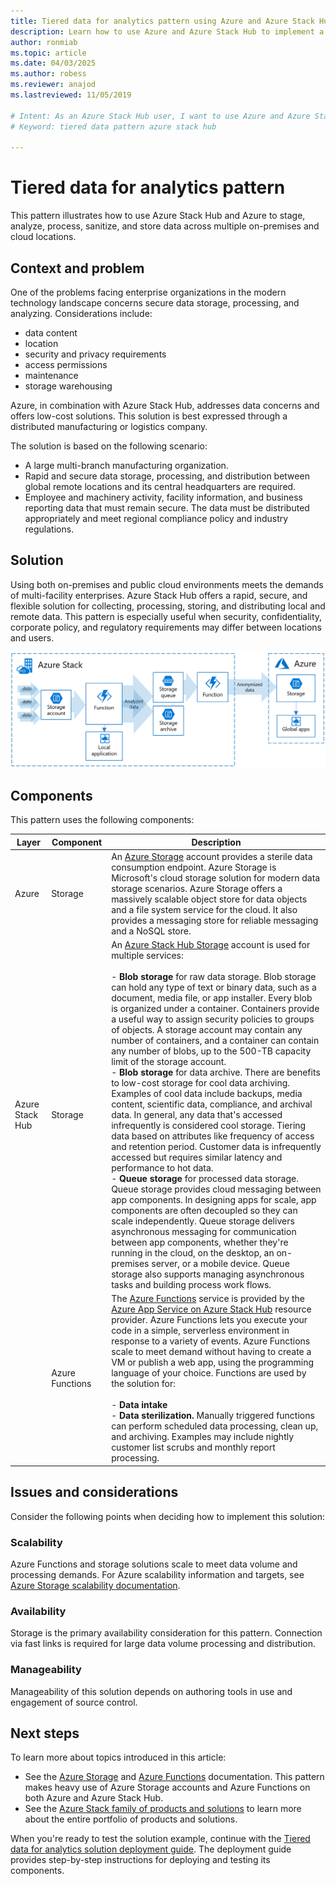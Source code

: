 ```yaml
---
title: Tiered data for analytics pattern using Azure and Azure Stack Hub
description: Learn how to use Azure and Azure Stack Hub to implement a tiered data solution across the hybrid cloud.
author: ronmiab 
ms.topic: article
ms.date: 04/03/2025
ms.author: robess
ms.reviewer: anajod
ms.lastreviewed: 11/05/2019

# Intent: As an Azure Stack Hub user, I want to use Azure and Azure Stack Hub to implement a tiered data solution across the hybrid cloud.
# Keyword: tiered data pattern azure stack hub

---
```


# Tiered data for analytics pattern

This pattern illustrates how to use Azure Stack Hub and Azure to stage, analyze, process, sanitize, and store data across multiple on-premises and cloud locations.

## Context and problem

One of the problems facing enterprise organizations in the modern technology landscape concerns secure data storage, processing, and analyzing. Considerations include:

- data content
- location
- security and privacy requirements
- access permissions
- maintenance
- storage warehousing

Azure, in combination with Azure Stack Hub, addresses data concerns and offers low-cost solutions. This solution is best expressed through a distributed manufacturing or logistics company.

The solution is based on the following scenario:

- A large multi-branch manufacturing organization.
- Rapid and secure data storage, processing, and distribution between global remote locations and its central headquarters are required.
- Employee and machinery activity, facility information, and business reporting data that must remain secure. The data must be distributed appropriately and meet regional compliance policy and industry regulations.

## Solution

Using both on-premises and public cloud environments meets the demands of multi-facility enterprises. Azure Stack Hub offers a rapid, secure, and flexible solution for collecting, processing, storing, and distributing local and remote data. This pattern is especially useful when security, confidentiality, corporate policy, and regulatory requirements may differ between locations and users.

![Tiered data pattern for analytics solution architecture](media/pattern-tiered-data-analytics/solution-architecture.png)

## Components

This pattern uses the following components:

| Layer | Component | Description |
|----------|-----------|-------------|
| Azure | Storage | An [Azure Storage](/azure/storage/) account provides a sterile data consumption endpoint. Azure Storage is Microsoft's cloud storage solution for modern data storage scenarios. Azure Storage offers a massively scalable object store for data objects and a file system service for the cloud. It also provides a messaging store for reliable messaging and a NoSQL store. |
| Azure Stack Hub | Storage | An [Azure Stack Hub Storage](/azure-stack/user/azure-stack-storage-overview) account is used for multiple services:<br><br>- **Blob storage** for raw data storage. Blob storage can hold any type of text or binary data, such as a document, media file, or app installer. Every blob is organized under a container. Containers provide a useful way to assign security policies to groups of objects. A storage account may contain any number of containers, and a container can contain any number of blobs, up to the 500-TB capacity limit of the storage account.<br>- **Blob storage** for data archive. There are benefits to low-cost storage for cool data archiving. Examples of cool data include backups, media content, scientific data, compliance, and archival data. In general, any data that's accessed infrequently is considered cool storage. Tiering data based on attributes like frequency of access and retention period. Customer data is infrequently accessed but requires similar latency and performance to hot data.<br>- **Queue storage** for processed data storage. Queue storage provides cloud messaging between app components. In designing apps for scale, app components are often decoupled so they can scale independently. Queue storage delivers asynchronous messaging for communication between app components, whether they're running in the cloud, on the desktop, an on-premises server, or a mobile device. Queue storage also supports managing asynchronous tasks and building process work flows. |
| | Azure Functions | The [Azure Functions](/azure/azure-functions/) service is provided by the [Azure App Service on Azure Stack Hub](/azure-stack/operator/azure-stack-app-service-overview) resource provider. Azure Functions lets you execute your code in a simple, serverless environment in response to a variety of events. Azure Functions scale to meet demand without having to create a VM or publish a web app, using the programming language of your choice. Functions are used by the solution for:<br><br>- **Data intake**<br>- **Data sterilization.** Manually triggered functions can perform scheduled data processing, clean up, and archiving. Examples may include nightly customer list scrubs and monthly report processing.|

## Issues and considerations

Consider the following points when deciding how to implement this solution:

### Scalability

Azure Functions and storage solutions scale to meet data volume and processing demands. For Azure scalability information and targets, see [Azure Storage scalability documentation](/azure/storage/common/storage-scalability-targets).

### Availability

Storage is the primary availability consideration for this pattern. Connection via fast links is required for large data volume processing and distribution.

### Manageability

Manageability of this solution depends on authoring tools in use and engagement of source control.

## Next steps

To learn more about topics introduced in this article:

- See the [Azure Storage](/azure/storage/) and [Azure Functions](/azure/azure-functions/) documentation. This pattern makes heavy use of Azure Storage accounts and Azure Functions on both Azure and Azure Stack Hub.
- See the [Azure Stack family of products and solutions](/azure-stack) to learn more about the entire portfolio of products and solutions.

When you're ready to test the solution example, continue with the [Tiered data for analytics solution deployment guide](https://aka.ms/tiereddatadeploy). The deployment guide provides step-by-step instructions for deploying and testing its components.
